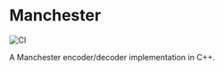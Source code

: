 # Manchester

![CI](https://github.com/codusnocturnus/manchester/workflows/CI/badge.svg)

A Manchester encoder/decoder implementation in C++.

